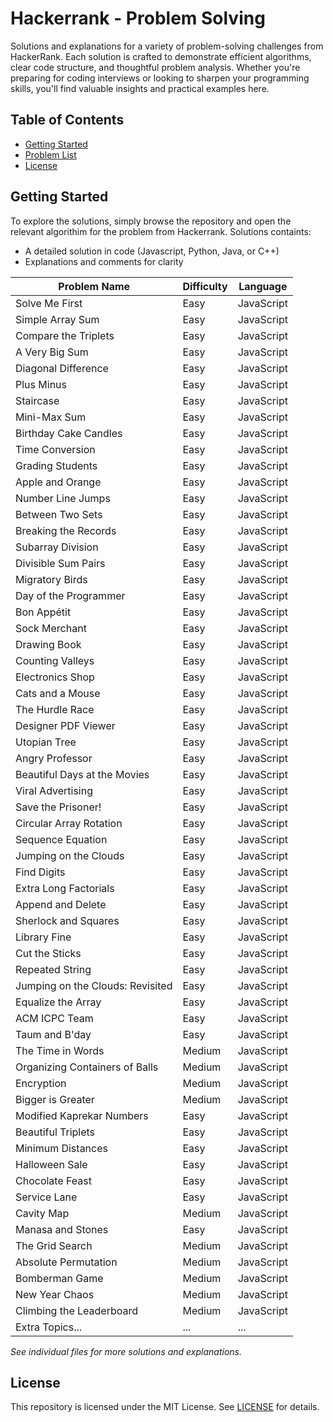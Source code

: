 # Hackerrank - Problem Solving
Solutions and explanations for a variety of problem-solving challenges from HackerRank. Each solution is crafted to demonstrate efficient algorithms, clear code structure, and thoughtful problem analysis. Whether you're preparing for coding interviews or looking to sharpen your programming skills, you'll find valuable insights and practical examples here.

## Table of Contents

- [Getting Started](#getting-started)
- [Problem List](#problem-list)
- [License](#license)

## Getting Started

To explore the solutions, simply browse the repository and open the relevant algorithim for the problem from Hackerrank. Solutions containts:
- A detailed solution in code (Javascript, Python, Java, or C++)
- Explanations and comments for clarity

| Problem Name                | Difficulty | Language   |
|-----------------------------|------------|------------|
| Solve Me First              | Easy       | JavaScript |
| Simple Array Sum            | Easy       | JavaScript |
| Compare the Triplets        | Easy       | JavaScript |
| A Very Big Sum              | Easy       | JavaScript |
| Diagonal Difference         | Easy       | JavaScript |
| Plus Minus                  | Easy       | JavaScript |
| Staircase                   | Easy       | JavaScript |
| Mini-Max Sum                | Easy       | JavaScript |
| Birthday Cake Candles       | Easy       | JavaScript |
| Time Conversion             | Easy       | JavaScript |
| Grading Students            | Easy       | JavaScript |
| Apple and Orange            | Easy       | JavaScript |
| Number Line Jumps           | Easy       | JavaScript |
| Between Two Sets            | Easy       | JavaScript |
| Breaking the Records        | Easy       | JavaScript |
| Subarray Division           | Easy       | JavaScript |
| Divisible Sum Pairs         | Easy       | JavaScript |
| Migratory Birds             | Easy       | JavaScript |
| Day of the Programmer       | Easy       | JavaScript |
| Bon Appétit                 | Easy       | JavaScript |
| Sock Merchant               | Easy       | JavaScript |
| Drawing Book                | Easy       | JavaScript |
| Counting Valleys            | Easy       | JavaScript |
| Electronics Shop            | Easy       | JavaScript |
| Cats and a Mouse            | Easy       | JavaScript |
| The Hurdle Race             | Easy       | JavaScript |
| Designer PDF Viewer         | Easy       | JavaScript |
| Utopian Tree                | Easy       | JavaScript |
| Angry Professor             | Easy       | JavaScript |
| Beautiful Days at the Movies| Easy       | JavaScript |
| Viral Advertising           | Easy       | JavaScript |
| Save the Prisoner!          | Easy       | JavaScript |
| Circular Array Rotation     | Easy       | JavaScript |
| Sequence Equation           | Easy       | JavaScript |
| Jumping on the Clouds       | Easy       | JavaScript |
| Find Digits                 | Easy       | JavaScript |
| Extra Long Factorials       | Easy       | JavaScript |
| Append and Delete           | Easy       | JavaScript |
| Sherlock and Squares        | Easy       | JavaScript |
| Library Fine                | Easy       | JavaScript |
| Cut the Sticks              | Easy       | JavaScript |
| Repeated String             | Easy       | JavaScript |
| Jumping on the Clouds: Revisited | Easy  | JavaScript |
| Equalize the Array          | Easy       | JavaScript |
| ACM ICPC Team               | Easy       | JavaScript |
| Taum and B'day              | Easy       | JavaScript |
| The Time in Words           | Medium     | JavaScript |
| Organizing Containers of Balls | Medium  | JavaScript |
| Encryption                  | Medium     | JavaScript |
| Bigger is Greater           | Medium     | JavaScript |
| Modified Kaprekar Numbers   | Easy       | JavaScript |
| Beautiful Triplets          | Easy       | JavaScript |
| Minimum Distances           | Easy       | JavaScript |
| Halloween Sale              | Easy       | JavaScript |
| Chocolate Feast             | Easy       | JavaScript |
| Service Lane                | Easy       | JavaScript |
| Cavity Map                  | Medium     | JavaScript |
| Manasa and Stones           | Easy       | JavaScript |
| The Grid Search             | Medium     | JavaScript |
| Absolute Permutation        | Medium     | JavaScript |
| Bomberman Game              | Medium     | JavaScript |
| New Year Chaos              | Medium     | JavaScript |
| Climbing the Leaderboard    | Medium     | JavaScript |
| Extra Topics...             | ...        | ...        |

*See individual files for more solutions and explanations.*

## License

This repository is licensed under the MIT License. See [LICENSE](./LICENSE) for details.